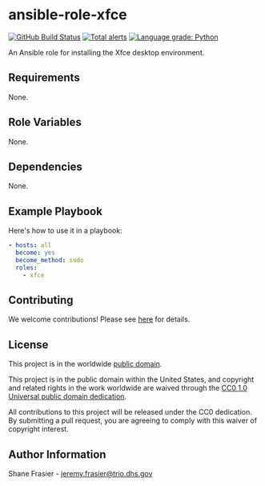 # ansible-role-xfce #

[![GitHub Build Status](https://github.com/cisagov/ansible-role-xfce/workflows/build/badge.svg)](https://github.com/cisagov/ansible-role-xfce/actions)
[![Total alerts](https://img.shields.io/lgtm/alerts/g/cisagov/ansible-role-xfce.svg?logo=lgtm&logoWidth=18)](https://lgtm.com/projects/g/cisagov/ansible-role-xfce/alerts/)
[![Language grade: Python](https://img.shields.io/lgtm/grade/python/g/cisagov/ansible-role-xfce.svg?logo=lgtm&logoWidth=18)](https://lgtm.com/projects/g/cisagov/ansible-role-xfce/context:python)

An Ansible role for installing the Xfce desktop environment.

## Requirements ##

None.

## Role Variables ##

None.

## Dependencies ##

None.

## Example Playbook ##

Here's how to use it in a playbook:

```yaml
- hosts: all
  become: yes
  become_method: sudo
  roles:
    - xfce
```

## Contributing ##

We welcome contributions!  Please see [here](CONTRIBUTING.md) for
details.

## License ##

This project is in the worldwide [public domain](LICENSE).

This project is in the public domain within the United States, and
copyright and related rights in the work worldwide are waived through
the [CC0 1.0 Universal public domain
dedication](https://creativecommons.org/publicdomain/zero/1.0/).

All contributions to this project will be released under the CC0
dedication. By submitting a pull request, you are agreeing to comply
with this waiver of copyright interest.

## Author Information ##

Shane Frasier - <jeremy.frasier@trio.dhs.gov>
